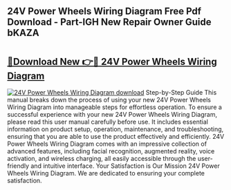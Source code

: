## 24V Power Wheels Wiring Diagram Free Pdf Download - Part-IGH New Repair Owner Guide bKAZA

# <h2><a href="http://dfulff.blite.top/?on=24V+Power+Wheels+Wiring+Diagram">🔗Download New 👉🔴 24V Power Wheels Wiring Diagram</a></h2>

[![24V Power Wheels Wiring Diagram download](https://i.imgur.com/lujVjoI.png)](http://dfulff.blite.top/?on=24V+Power+Wheels+Wiring+Diagram)
Step-by-Step Guide This manual breaks down the process of using your new 24V Power Wheels Wiring Diagram into manageable steps for effortless operation. To ensure a successful experience with your new 24V Power Wheels Wiring Diagram, please read this user manual carefully before use. It includes essential information on product setup, operation, maintenance, and troubleshooting, ensuring that you are able to use the product effectively and efficiently. 24V Power Wheels Wiring Diagram comes with an impressive collection of advanced features, including facial recognition, augmented reality, voice activation, and wireless charging, all easily accessible through the user-friendly and intuitive interface. Your Satisfaction is Our Mission 24V Power Wheels Wiring Diagram. We are dedicated to ensuring your complete satisfaction.
